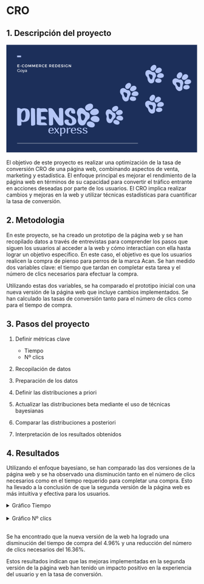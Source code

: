 # CRO 

## 1. Descripción del proyecto

![dashboard](./pics/portada.png)

El objetivo de este proyecto es realizar una optimización de la tasa de conversión CRO de una página web, combinando aspectos de venta, marketing y estadística. El enfoque principal es mejorar el rendimiento de la página web en términos de su capacidad para convertir el tráfico entrante en acciones deseadas por parte de los usuarios. El CRO implica realizar cambios y mejoras en la web y utilizar técnicas estadísticas para cuantificar la tasa de conversión.

## 2. Metodologia

En este proyecto, se ha creado un prototipo de la página web y se han recopilado datos a través de entrevistas para comprender los pasos que siguen los usuarios al acceder a la web y cómo interactúan con ella hasta lograr un objetivo específico. En este caso, el objetivo es que los usuarios realicen la compra de pienso para perros de la marca Acan. Se han medido dos variables clave: el tiempo que tardan en completar esta tarea y el número de clics necesarios para efectuar la compra.

Utilizando estas dos variables, se ha comparado el prototipo inicial con una nueva versión de la página web que incluye cambios implementados. Se han calculado las tasas de conversión tanto para el número de clics como para el tiempo de compra.

## 3. Pasos del proyecto

1. Definir métricas clave
    - Tiempo
    - Nº clics

2. Recopilación de datos

3. Preparación de los datos

4. Definir las distribuciones a priori

5. Actualizar las distribuciones beta mediante el uso de técnicas bayesianas

6. Comparar las distribuciones a posteriori

7. Interpretación de los resultados obtenidos

## 4. Resultados

Utilizando el enfoque bayesiano, se han comparado las dos versiones de la página web y se ha observado una disminución tanto en el número de clics necesarios como en el tiempo requerido para completar una compra. Esto ha llevado a la conclusión de que la segunda versión de la página web es más intuitiva y efectiva para los usuarios.

<details>
  <summary>Gráfico Tiempo</summary>
  <br>

![dashboard](./pics/tiempo.png)
</details>

 <br>

<details>
  <summary>Gráfico Nº clics</summary>
  <br>

![dashboard](./pics/clicks.png)
</details>

 <br>

Se ha encontrado que la nueva versión de la web ha logrado una disminución del tiempo de compra del 4.96% y una reducción del número de clics necesarios del 16.36%.

Estos resultados indican que las mejoras implementadas en la segunda versión de la página web han tenido un impacto positivo en la experiencia del usuario y en la tasa de conversión.